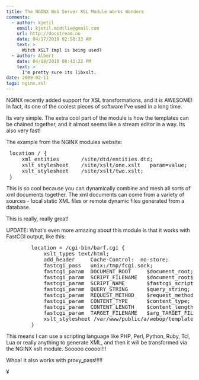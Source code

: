 ```yaml
---
title: The NGINX Web Server XSL Module Works Wonders
comments:
  - author: kjetil
    email: kjetil.midtlie@gmail.com
    url: http://docstream.no
    date: 04/17/2010 02:58:33 AM
    text: >
      Witch XSLT impl is being used?
  - author: Albert
    date: 04/18/2010 08:43:22 PM
    text: >
      I'm pretty sure its libxslt.
date: 2009-02-11
tags: nginx,xsl
---
```

NGINX recently added support for XSL transformations, and it is AWESOME! In fact, its one of the coolest pieces of software I've used in a long time.

Its very simple. The extra cool part of the module is how the templates can be chained together, and it almost seems like a stream editor in a way. Its also very fast!

The example from the NGINX modules website:

<pre>
 location / {
     xml_entities       /site/dtd/entities.dtd;
     xslt_stylesheet    /site/xslt/one.xslt   param=value;
     xslt_stylesheet    /site/xslt/two.xslt;
 }
</pre>

This is so cool because you can dynamically combine and mesh all sorts of xml documents together. The xml documents can come from a variety of sources - local static XML files or remote dynamic files generated from a database.

This is really, really great!

UPDATE: What's even more amazing about this module is that it works with FastCGI output, like this:

<pre>        location = /cgi-bin/barf.cgi {
            xslt_types text/html;
            add_header     Cache-Control:  no-store;
            fastcgi_pass   unix:/tmp/fcgi.sock;
            fastcgi_param  DOCUMENT_ROOT     $document_root;
            fastcgi_param  SCRIPT_FILENAME   $document_root$fastcgi_script_name;
            fastcgi_param  SCRIPT_NAME       $fastcgi_script_name;
            fastcgi_param  QUERY_STRING      $query_string;
            fastcgi_param  REQUEST_METHOD    $request_method;
            fastcgi_param  CONTENT_TYPE      $content_type;
            fastcgi_param  CONTENT_LENGTH    $content_length;
            fastcgi_param  TARGET_FILENAME   $arg_TARGET_FILENAME;
            xslt_stylesheet /var/www/public/a/webop/templates/xsl/status_services.xsl mynid="$arg_nid";
        }
</pre>

This means I can use a scripting language like PHP, Perl, Python, Ruby, Tcl, Lua or really anything to generate XML, and then it will be transformed via the NGINX xslt module. Sooooo cooool!!!

Whoa! It also works with proxy_pass!!!!!

¥

